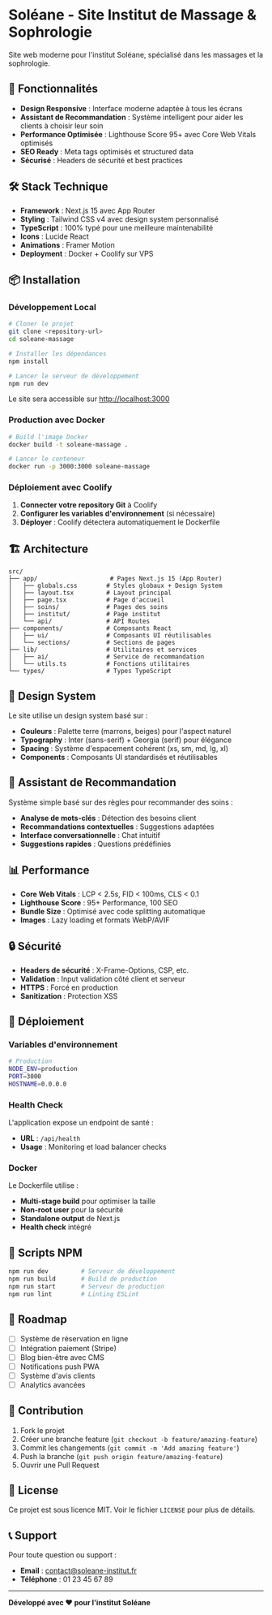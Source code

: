 # Soléane - Site Institut de Massage & Sophrologie

Site web moderne pour l'institut Soléane, spécialisé dans les massages et la sophrologie.

## 🚀 Fonctionnalités

- **Design Responsive** : Interface moderne adaptée à tous les écrans
- **Assistant de Recommandation** : Système intelligent pour aider les clients à choisir leur soin
- **Performance Optimisée** : Lighthouse Score 95+ avec Core Web Vitals optimisés
- **SEO Ready** : Meta tags optimisés et structured data
- **Sécurisé** : Headers de sécurité et best practices

## 🛠️ Stack Technique

- **Framework** : Next.js 15 avec App Router
- **Styling** : Tailwind CSS v4 avec design system personnalisé
- **TypeScript** : 100% typé pour une meilleure maintenabilité
- **Icons** : Lucide React
- **Animations** : Framer Motion
- **Deployment** : Docker + Coolify sur VPS

## 📦 Installation

### Développement Local

```bash
# Cloner le projet
git clone <repository-url>
cd soleane-massage

# Installer les dépendances
npm install

# Lancer le serveur de développement
npm run dev
```

Le site sera accessible sur [http://localhost:3000](http://localhost:3000)

### Production avec Docker

```bash
# Build l'image Docker
docker build -t soleane-massage .

# Lancer le conteneur
docker run -p 3000:3000 soleane-massage
```

### Déploiement avec Coolify

1. **Connecter votre repository Git** à Coolify
2. **Configurer les variables d'environnement** (si nécessaire)
3. **Déployer** : Coolify détectera automatiquement le Dockerfile

## 🏗️ Architecture

```
src/
├── app/                    # Pages Next.js 15 (App Router)
│   ├── globals.css        # Styles globaux + Design System
│   ├── layout.tsx         # Layout principal
│   ├── page.tsx           # Page d'accueil
│   ├── soins/             # Pages des soins
│   ├── institut/          # Page institut
│   └── api/               # API Routes
├── components/            # Composants React
│   ├── ui/                # Composants UI réutilisables
│   └── sections/          # Sections de pages
├── lib/                   # Utilitaires et services
│   ├── ai/                # Service de recommandation
│   └── utils.ts           # Fonctions utilitaires
└── types/                 # Types TypeScript
```

## 🎨 Design System

Le site utilise un design system basé sur :

- **Couleurs** : Palette terre (marrons, beiges) pour l'aspect naturel
- **Typography** : Inter (sans-serif) + Georgia (serif) pour élégance
- **Spacing** : Système d'espacement cohérent (xs, sm, md, lg, xl)
- **Components** : Composants UI standardisés et réutilisables

## 🤖 Assistant de Recommandation

Système simple basé sur des règles pour recommander des soins :

- **Analyse de mots-clés** : Détection des besoins client
- **Recommandations contextuelles** : Suggestions adaptées
- **Interface conversationnelle** : Chat intuitif
- **Suggestions rapides** : Questions prédéfinies

## 📊 Performance

- **Core Web Vitals** : LCP < 2.5s, FID < 100ms, CLS < 0.1
- **Lighthouse Score** : 95+ Performance, 100 SEO
- **Bundle Size** : Optimisé avec code splitting automatique
- **Images** : Lazy loading et formats WebP/AVIF

## 🔒 Sécurité

- **Headers de sécurité** : X-Frame-Options, CSP, etc.
- **Validation** : Input validation côté client et serveur
- **HTTPS** : Forcé en production
- **Sanitization** : Protection XSS

## 🚀 Déploiement

### Variables d'environnement

```bash
# Production
NODE_ENV=production
PORT=3000
HOSTNAME=0.0.0.0
```

### Health Check

L'application expose un endpoint de santé :
- **URL** : `/api/health`
- **Usage** : Monitoring et load balancer checks

### Docker

Le Dockerfile utilise :
- **Multi-stage build** pour optimiser la taille
- **Non-root user** pour la sécurité
- **Standalone output** de Next.js
- **Health check** intégré

## 📝 Scripts NPM

```bash
npm run dev         # Serveur de développement
npm run build       # Build de production
npm run start       # Serveur de production
npm run lint        # Linting ESLint
```

## 🎯 Roadmap

- [ ] Système de réservation en ligne
- [ ] Intégration paiement (Stripe)
- [ ] Blog bien-être avec CMS
- [ ] Notifications push PWA
- [ ] Système d'avis clients
- [ ] Analytics avancées

## 👥 Contribution

1. Fork le projet
2. Créer une branche feature (`git checkout -b feature/amazing-feature`)
3. Commit les changements (`git commit -m 'Add amazing feature'`)
4. Push la branche (`git push origin feature/amazing-feature`)
5. Ouvrir une Pull Request

## 📄 License

Ce projet est sous licence MIT. Voir le fichier `LICENSE` pour plus de détails.

## 📞 Support

Pour toute question ou support :
- **Email** : contact@soleane-institut.fr
- **Téléphone** : 01 23 45 67 89

---

**Développé avec ❤️ pour l'institut Soléane**

